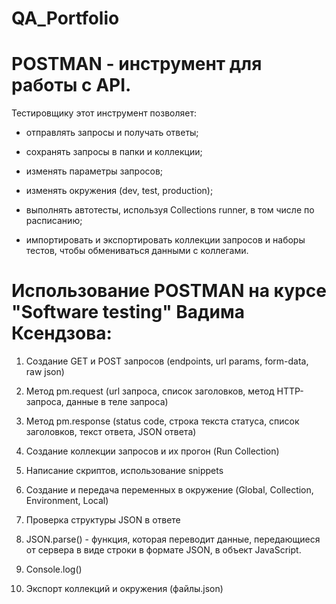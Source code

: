 # QA_Portfolio

# POSTMAN - инструмент для работы с API.

Тестировщику этот инструмент позволяет: 

- отправлять запросы и получать ответы;

- сохранять запросы в папки и коллекции;

- изменять параметры запросов;

- изменять окружения (dev, test, production);

- выполнять автотесты, используя Collections runner, в том числе по расписанию;

- импортировать и экспортировать коллекции запросов и наборы тестов, чтобы обмениваться данными с коллегами.

# Использование POSTMAN на курсе "Software testing" Вадима Ксендзова:

1. Создание GET и POST запросов (endpoints, url params, form-data, raw json)

2. Метод pm.request (url запроса, список заголовков, метод HTTP-запроса, данные в теле запроса)

3. Метод pm.response (status code, строка текста статуса, список заголовков, текст ответа, JSON ответа)

4. Создание коллекции запросов и их прогон (Run Collection)

5. Написание скриптов, использование snippets

6. Создание и передача переменных в окружение (Global, Collection, Environment, Local)

7. Проверка структуры JSON в ответе

8. JSON.parse() - функция, которая переводит данные, передающиеся от сервера в виде строки в формате JSON, в объект JavaScript.

9. Console.log()

10. Экспорт коллекций и окружения (файлы.json)
